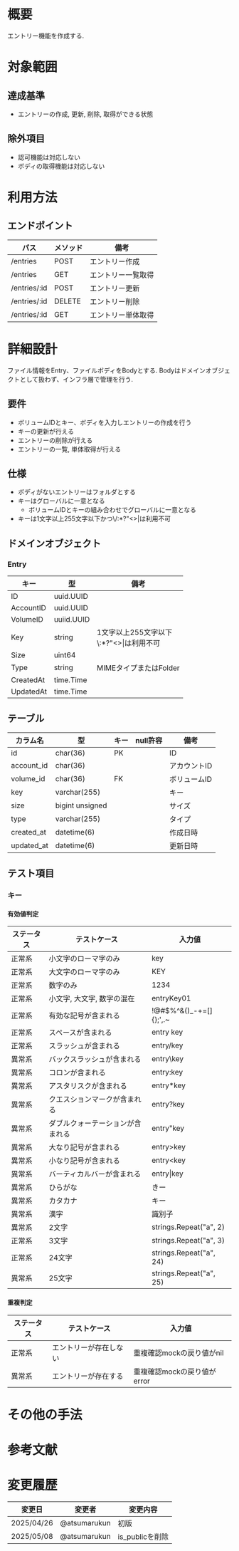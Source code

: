 # 概要

エントリー機能を作成する.

# 対象範囲

## 達成基準

- エントリーの作成, 更新, 削除, 取得ができる状態

## 除外項目

- 認可機能は対応しない
- ボディの取得機能は対応しない

# 利用方法

## エンドポイント

| パス | メソッド | 備考 |
| --- | --- | --- |
| /entries | POST | エントリー作成 |
| /entries | GET | エントリー一覧取得 |
| /entries/:id | POST | エントリー更新 |
| /entries/:id | DELETE | エントリー削除 |
| /entries/:id | GET | エントリー単体取得 |

# 詳細設計

ファイル情報をEntry、ファイルボディをBodyとする.
Bodyはドメインオブジェクトとして扱わず、インフラ層で管理を行う.

## 要件

- ボリュームIDとキー、ボディを入力しエントリーの作成を行う
- キーの更新が行える
- エントリーの削除が行える
- エントリーの一覧, 単体取得が行える

## 仕様

- ボディがないエントリーはフォルダとする
- キーはグローバルに一意となる
  - ボリュームIDとキーの組み合わせでグローバルに一意となる
- キーは1文字以上255文字以下かつ\\/:*?"<>|は利用不可

## ドメインオブジェクト

### Entry

| キー | 型 | 備考 |
| --- | --- | --- |
| ID | uuid.UUID | |
| AccountID | uuid.UUID | |
| VolumeID | uuiid.UUID | |
| Key | string | 1文字以上255文字以下<br />\\:*?"<>\|は利用不可 |
| Size | uint64 | |
| Type | string | MIMEタイプまたはFolder |
| CreatedAt | time.Time | |
| UpdatedAt | time.Time | |

## テーブル

| カラム名 | 型 | キー | null許容 | 備考 |
| --- | --- | --- | --- | --- |
| id | char(36) | PK | | ID |
| account_id | char(36) | | | アカウントID |
| volume_id | char(36) | FK | | ボリュームID |
| key | varchar(255) | | | キー |
| size | bigint unsigned | | | サイズ |
| type | varchar(255) | | | タイプ |
| created_at | datetime(6) | | | 作成日時 |
| updated_at | datetime(6) | | | 更新日時 |

## テスト項目

### キー

#### 有効値判定

| ステータス | テストケース | 入力値 |
| --- | --- | --- |
| 正常系 | 小文字のローマ字のみ | key |
| 正常系 | 大文字のローマ字のみ | KEY |
| 正常系 | 数字のみ | 1234 |
| 正常系 | 小文字, 大文字, 数字の混在 | entryKey01 |
| 正常系 | 有効な記号が含まれる | !@#$%^&()_-+=[]{};',.~ |
| 正常系 | スペースが含まれる | entry key |
| 正常系 | スラッシュが含まれる | entry/key |
| 異常系 | バックスラッシュが含まれる | entry\key |
| 異常系 | コロンが含まれる | entry:key |
| 異常系 | アスタリスクが含まれる | entry*key |
| 異常系 | クエスションマークが含まれる | entry?key |
| 異常系 | ダブルクォーテーションが含まれる | entry"key |
| 異常系 | 大なり記号が含まれる | entry>key |
| 異常系 | 小なり記号が含まれる | entry<key |
| 異常系 | バーティカルバーが含まれる | entry\|key |
| 異常系 | ひらがな | きー |
| 異常系 | カタカナ | キー |
| 異常系 | 漢字 | 識別子 |
| 異常系 | 2文字 | strings.Repeat("a", 2) |
| 正常系 | 3文字 | strings.Repeat("a", 3) |
| 正常系 | 24文字 | strings.Repeat("a", 24) |
| 異常系 | 25文字 | strings.Repeat("a", 25) |

#### 重複判定

| ステータス | テストケース | 入力値 |
| --- | --- | --- |
| 正常系 | エントリーが存在しない | 重複確認mockの戻り値がnil |
| 異常系 | エントリーが存在する | 重複確認mockの戻り値がerror |

# その他の手法

# 参考文献

# 変更履歴

| 変更日 | 変更者 | 変更内容 |
| --- | --- | --- |
| 2025/04/26 | @atsumarukun | 初版 |
| 2025/05/08 | @atsumarukun | is_publicを削除 |
